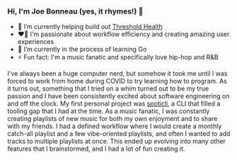 ### Hi, I'm Joe Bonneau (yes, it rhymes!) 👋

- 🔭 I’m currently helping build out [Threshold Health](https://www.threshold.health/)
- ❤️‍🔥 I'm passionate about workflow efficiency and creating amazing user experiences
- 🌱 I’m currently in the process of learning Go
- ⚡ Fun fact: I'm a music fanatic and specifically love hip-hop and R&B 

I've always been a huge computer nerd, but somehow it took me until I was forced to work from home during COVID to try learning how to program. As it turns out, something that I tried on a whim turned out to be my true passion and I have been consistently excited about software engineering on and off the clock. My first personal project was [spoticli](https://github.com/joebonneau/spoticli), a CLI that filled a tooling gap that I had at the time. As a music fanatic, I was constantly creating playlists of new music for both my own enjoyment and to share with my friends. I had a defined workflow where I would create a monthly catch-all playlist and a few vibe-oriented playlists, and often I wanted to add tracks to multiple playlists at once. This ended up evolving into many other features that I brainstormed, and I had a lot of fun creating it.
